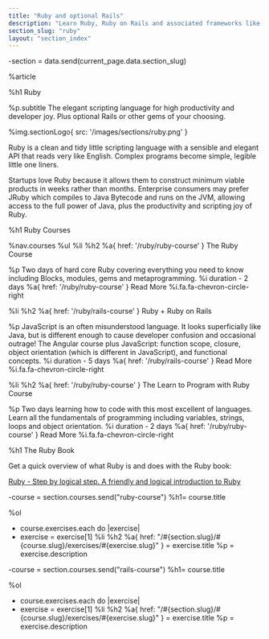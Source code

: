 ```yaml
---
title: "Ruby and optional Rails"
description: "Learn Ruby, Ruby on Rails and associated frameworks like Sinatra and Middleman from an someone who actually uses them. Live coding, Q&A,practical workshops, deep theory and lots of real world exercises."
section_slug: "ruby"
layout: "section_index"
---
```


-section = data.send(current_page.data.section_slug)

%article


%h1 Ruby

%p.subtitle
The elegant scripting language for high productivity and developer joy. Plus optional Rails or other gems of your choosing.

%img.sectionLogo{ src: '/images/sections/ruby.png' }



Ruby is a clean and tidy little scripting language with a sensible and elegant API that reads very like English. Complex programs become simple, legible little one liners.

Startups love Ruby because it allows them to construct minimum viable products in weeks rather than months. Enterprise consumers may prefer JRuby which compiles to Java Bytecode and runs on the JVM, allowing access to the full power of Java, plus the productivity and scripting joy of Ruby.




%h1 Ruby Courses

%nav.courses
%ul
%li
%h2
%a{ href: '/ruby/ruby-course' }
The Ruby Course

%p
Two days of hard core Ruby covering everything you need to know including Blocks, modules, gems and metaprogramming.
%i duration - 2 days
%a{ href: '/ruby/ruby-course' }
Read More
%i.fa.fa-chevron-circle-right

%li
%h2
%a{ href: '/ruby/rails-course' }
Ruby + Ruby on Rails

%p
JavaScript is an often misunderstood language. It looks superficially like Java, but is different enough to cause developer confusion and occasional outrage! The Angular course plus JavaScript: function scope, closure, object orientation (which is different in JavaScript), and functional concepts.
%i duration - 5 days
%a{ href: '/ruby/rails-course' }
Read More
%i.fa.fa-chevron-circle-right


%li
%h2
%a{ href: '/ruby/ruby-course' }
The Learn to Program with Ruby Course

%p
Two days learning how to code with this most excellent of languages. Learn all the fundamentals of programming including variables, strings, loops and object orientation.
%i duration - 2 days
%a{ href: '/ruby/ruby-course' }
Read More
%i.fa.fa-chevron-circle-right

%h1 The Ruby Book



Get a quick overview of what Ruby is and does with the Ruby book:

[Ruby - Step by logical step. A friendly and logical introduction to Ruby](/ruby-book)





-course = section.courses.send("ruby-course")
%h1= course.title

%ol
- course.exercises.each do |exercise|
- exercise = exercise[1]
%li
%h2
%a{ href: "/#{section.slug}/#{course.slug}/exercises/#{exercise.slug}" }
= exercise.title
%p
= exercise.description




-course = section.courses.send("rails-course")
%h1= course.title

%ol
- course.exercises.each do |exercise|
- exercise = exercise[1]
%li
%h2
%a{ href: "/#{section.slug}/#{course.slug}/exercises/#{exercise.slug}" }
= exercise.title
%p
= exercise.description
